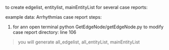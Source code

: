 to create edgelist, entitylist, mainEntityList for several case reports:

example data: Arrhythmias case report
steps:
1. for ann open terminal
  python GetEdgeNode/getEdgeNode.py
 to modify case report directory: line 106
 >you will generate all_edgelist, all_entityList, mainEntityList
